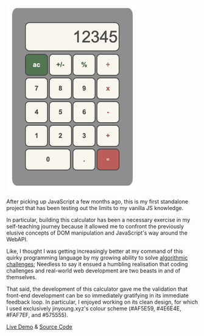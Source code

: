 <a href="https://jinyoungch0i.github.io/Calculator/">
    <img src="calc.png" alt='calculator static demo' width="345">
</a>

After picking up JavaScript a few months ago, this is my first standalone project that has been testing out the limits to my vanilla JS knowledge.

In particular, building this calculator has been a necessary exercise in my self-teaching journey because it allowed me to confront the previously elusive concepts of DOM manipulation and JavaScript's way around the WebAPI. 

Like, I thought I was getting increasingly better at my command of this quirky programming language by my growing ability to solve [algorithmic challenges](https://github.com/jinyoungch0i/codeWars/tree/master/8%20kyu); Needless to say it ensued a humbling realisation that coding challenges and real-world web development are two beasts in and of themselves. 

That said, the development of this calculator gave me the validation that front-end development can be so immediately gratifying in its immediate feedback loop. In particular, I enjoyed working on its clean design, for which I used exclusively jinyoung.xyz's colour scheme (#AF5E59, #4E6E4E, #FAF7EF, and #575555). 

[Live Demo](https://jinyoungch0i.github.io/Calculator/) & [Source Code](https://github.com/jinyoungch0i/Calculator)

